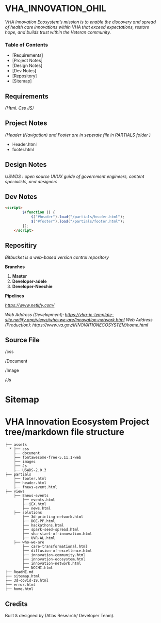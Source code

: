 
# VHA_INNOVATION_OHIL

*VHA Innovation Ecosystem’s mission is to enable the discovery and spread of health care innovations within VHA that exceed expectations, restore hope, and builds trust within the Veteran community.*

### Table of Contents

- [Requirements]
- [Project Notes]
- [Design Notes]
- [Dev Notes]
- [Repository]
- [Sitemap]

## Requirements 

*(Html. Css JS)*


## Project Notes 

*(Header (Navigation) and Footer are in seperate file in PARTIALS folder )*
- Header.html
- footer.html


## Design Notes 
*USWDS : open source UI/UX guide of government engineers, content specialists, and designers*


## Dev Notes 

```HTML
<script>
        $(function () {
            $("#header").load("/partials/header.html");
            $("#footer").load("/partials/footer.html");
        });
    </script>

```


## Repositiry
*Bitbucket is a web-based version control repository*

**Branches**
1. **Master**
2. **Developer-adele**
3. **Developer-Neechie**

**Pipelines**

*https://www.netlify.com/*

*Web Address (Development): https://vha-ie-template-site.netlify.app/views/who-we-are/innovation-network.html*
*Web Address (Production): https://www.va.gov/INNOVATIONECOSYSTEM/home.html*


## Source File
/css

/Document

/Image

/Js


# Sitemap
# VHA Innovation Ecosystem Project tree/markdown file structure

```
├── assets
  * ├── css
    ├── document
    ├── fontawesome-free-5.11.1-web
    ├── images
    ├── Js
    ├── USWDS-2.0.3
├── partials
    ├── footer.html
    ├── header.html
    ├── fnews-event.html
├── views
    ├── Enews-events
        ├── events.html
        ├──iEX.html
        ├── news.html
    ├── solutions
        ├── 3d-printing-network.html
        ├── DOE-PP.html
        ├── hackathons.html
        ├── spark-seed-spread.html
        ├── vha-staet-of-innovation.html
        ├── UVR-AL.html
    ├── who-we-are
        ├── care-transformational.html
        ├── diffusion-of-excellence.html
        ├── innovation-community.html
        ├── innovation-ecosystem.html
        ├── innovation-network.html
        ├── NCCHI.html
├── ReadME.md 
├── sitemap.html
├── 3d-covid-19.html
├── error.html
├── home.html
```


## Credits 
Built & designed by (Atlas Research/ Developer Team).